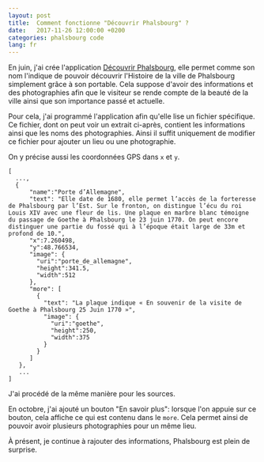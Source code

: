 ```yaml
---
layout: post
title:  Comment fonctionne "Découvrir Phalsbourg" ?
date:   2017-11-26 12:00:00 +0200
categories: phalsbourg code
lang: fr
---
```


En juin, j'ai crée l'application [Découvrir Phalsbourg](https://cedced19.github.io/decouvrir-phalsbourg/), elle permet comme son nom l'indique de pouvoir découvrir l'Histoire de la ville de Phalsbourg simplement grâce à son portable. Cela suppose d'avoir des informations et des photographies afin que le visiteur se rende compte de la beauté de la ville ainsi que son importance passé et actuelle.

Pour cela, j'ai programmé l'application afin qu'elle lise un fichier spécifique. Ce fichier, dont on peut voir un extrait ci-après, contient les informations ainsi que les noms des photographies. Ainsi il suffit uniquement de modifier ce fichier pour ajouter un lieu ou une photographie.

On y précise aussi les coordonnées GPS dans `x` et `y`.

```
[
  ...,
  {
      "name":"Porte d’Allemagne",
      "text": "Elle date de 1680, elle permet l’accès de la forteresse de Phalsbourg par l’Est. Sur le fronton, on distingue l’écu du roi Louis XIV avec une fleur de lis. Une plaque en marbre blanc témoigne du passage de Goethe à Phalsbourg le 23 juin 1770. On peut encore distinguer une partie du fossé qui à l’époque était large de 33m et profond de 10.",
      "x":7.260498,
      "y":48.766534,
      "image": {
        "uri":"porte_de_allemagne",
        "height":341.5,
        "width":512
      },
      "more": [
        {
          "text": "La plaque indique « En souvenir de la visite de Goethe à Phalsbourg 25 Juin 1770 »",
          "image": {
            "uri":"goethe",
            "height":250,
            "width":375
          }
        }
      ]
   },
   ...
]
```

J'ai procédé de la même manière pour les sources.

En octobre, j'ai ajouté un bouton "En savoir plus": lorsque l'on appuie sur ce bouton, cela affiche ce qui est contenu dans le `more`.
Cela permet ainsi de pouvoir avoir plusieurs photographies pour un même lieu.

À présent, je continue à rajouter des informations, Phalsbourg est plein de surprise.
